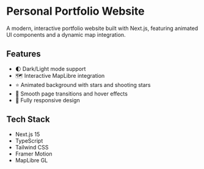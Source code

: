 # Personal Portfolio Website

A modern, interactive portfolio website built with Next.js, featuring animated UI components and a dynamic map integration.

## Features

- 🌓 Dark/Light mode support
- 🗺️ Interactive MapLibre integration
- ⭐ Animated background with stars and shooting stars
- 🎯 Smooth page transitions and hover effects
- 📱 Fully responsive design

## Tech Stack

- Next.js 15
- TypeScript
- Tailwind CSS
- Framer Motion
- MapLibre GL
